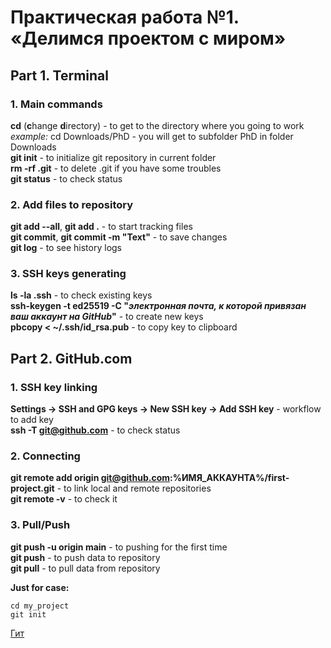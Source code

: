 # Практическая работа №1. «Делимся проектом с миром»

## Part 1. Terminal

### 1. Main commands<br>
**cd** (**c**hange **d**irectory) - to get to the directory where you going to work <br>
	_example:_ cd Downloads/PhD - you will get to subfolder PhD in folder Downloads <br>
**git init** - to initialize git repository in current folder<br>
**rm -rf .git** - to delete .git if you have some troubles<br>
**git status** - to check status<br>

### 2. Add files to repository<br>
**git add --all**, **git add .** - to start tracking files<br>
**git commit**, **git commit -m "Text"** - to save changes<br>
**git log** - to see history logs<br>
	
### 3. SSH keys generating <br>
**ls -la .ssh** - to check existing keys<br>
**ssh-keygen -t ed25519 -C "_электронная почта, к которой привязан ваш аккаунт на GitHub_"** - to create new keys<br>
**pbcopy < ~/.ssh/id_rsa.pub** - to copy key to clipboard

## Part 2. GitHub.com

### 1. SSH key linking<br>
**Settings -> SSH and GPG keys -> New SSH key -> Add SSH key** - workflow to add key<br>
**ssh -T git@github.com** - to check status<br>
### 2. Connecting
**git remote add origin git@github.com:%ИМЯ_АККАУНТА%/first-project.git** - to link local and remote repositories <br>
**git remote -v** - to check it<br>
### 3. Pull/Push
**git push -u origin main** - to pushing for the first time<br>
**git push** - to push data to repository<br>
**git pull** - to pull data from repository<br>



**Just for case:**
```mkdir my_project
cd my_project
git init
```

[Гит](https://www.github.com "GitHub")